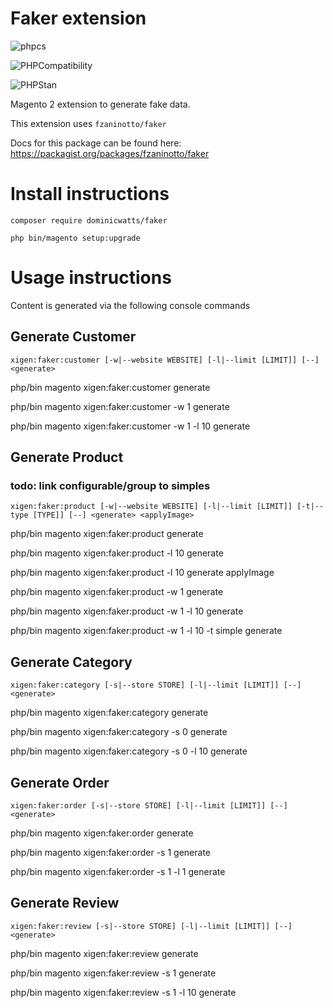 # Faker extension #

![phpcs](https://github.com/DominicWatts/Faker/workflows/phpcs/badge.svg)

![PHPCompatibility](https://github.com/DominicWatts/Faker/workflows/PHPCompatibility/badge.svg)

![PHPStan](https://github.com/DominicWatts/Faker/workflows/PHPStan/badge.svg)

Magento 2 extension to generate fake data.

This extension uses `fzaninotto/faker`

Docs for this package can be found here: https://packagist.org/packages/fzaninotto/faker

# Install instructions #

`composer require dominicwatts/faker`

`php bin/magento setup:upgrade`

# Usage instructions #

Content is generated via the following console commands

## Generate Customer ##

`xigen:faker:customer [-w|--website WEBSITE] [-l|--limit [LIMIT]] [--] <generate>`

php/bin magento xigen:faker:customer generate

php/bin magento xigen:faker:customer -w 1 generate

php/bin magento xigen:faker:customer -w 1 -l 10 generate

## Generate Product ##

### todo: link configurable/group to simples ###

`xigen:faker:product [-w|--website WEBSITE] [-l|--limit [LIMIT]] [-t|--type [TYPE]] [--] <generate> <applyImage>`

php/bin magento xigen:faker:product generate

php/bin magento xigen:faker:product -l 10 generate

php/bin magento xigen:faker:product -l 10 generate applyImage

php/bin magento xigen:faker:product -w 1 generate

php/bin magento xigen:faker:product -w 1 -l 10 generate

php/bin magento xigen:faker:product -w 1 -l 10 -t simple generate

## Generate Category ##

`xigen:faker:category [-s|--store STORE] [-l|--limit [LIMIT]] [--] <generate>`

php/bin magento xigen:faker:category generate

php/bin magento xigen:faker:category -s 0 generate

php/bin magento xigen:faker:category -s 0 -l 10 generate

## Generate Order ##

`xigen:faker:order [-s|--store STORE] [-l|--limit [LIMIT]] [--] <generate>`

php/bin magento xigen:faker:order generate

php/bin magento xigen:faker:order -s 1 generate

php/bin magento xigen:faker:order -s 1 -l 1 generate

## Generate Review ##

`xigen:faker:review [-s|--store STORE] [-l|--limit [LIMIT]] [--] <generate>`

php/bin magento xigen:faker:review generate

php/bin magento xigen:faker:review -s 1 generate

php/bin magento xigen:faker:review -s 1 -l 10 generate

